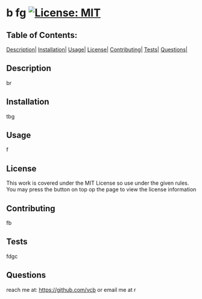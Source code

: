 # b fg                      [![License: MIT](https://img.shields.io/badge/License-MIT-yellow.svg)](https://opensource.org/licenses/MIT)
## Table of Contents:
[Description|](#description)
[Installation|](#installation)
[Usage|](#usage)
[License|](#license)
[Contributing|](#contributing)
[Tests|](#tests)
[Questions|](#questions)


<a name="description"> </a>

## Description

br
<a name="installation"> </a>

## Installation

 tbg
<a name="usage"> </a>

## Usage

f
<a name="license"> </a>

## License
This work is covered under the MIT License so use under the given rules. You may press the button on top op the page to view the license information 

<a name="contributing"> </a>

## Contributing

fb 
<a name="tests"> </a>

## Tests

fdgc
<a name="questions"> </a>

## Questions

reach me at: https://github.com/vcb  or email me at r